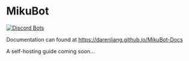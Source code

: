 # MikuBot

[![Discord Bots](https://top.gg/api/widget/status/512354713602228265.svg)](https://top.gg/bot/512354713602228265)

Documentation can found at https://darenliang.github.io/MikuBot-Docs

A self-hosting guide coming soon...

